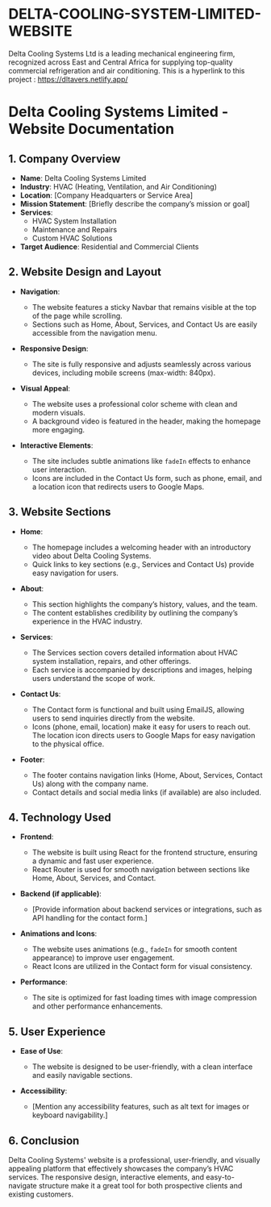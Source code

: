 # DELTA-COOLING-SYSTEM-LIMITED-WEBSITE
Delta Cooling Systems Ltd is a leading mechanical engineering firm, recognized across East and Central Africa for supplying top-quality commercial refrigeration and air conditioning. This is a hyperlink to this project : https://dltavers.netlify.app/

# Delta Cooling Systems Limited - Website Documentation

## 1. Company Overview
- **Name**: Delta Cooling Systems Limited
- **Industry**: HVAC (Heating, Ventilation, and Air Conditioning)
- **Location**: [Company Headquarters or Service Area]
- **Mission Statement**: [Briefly describe the company’s mission or goal]
- **Services**:
  - HVAC System Installation
  - Maintenance and Repairs
  - Custom HVAC Solutions
- **Target Audience**: Residential and Commercial Clients

## 2. Website Design and Layout
- **Navigation**:
  - The website features a sticky Navbar that remains visible at the top of the page while scrolling.
  - Sections such as Home, About, Services, and Contact Us are easily accessible from the navigation menu.
  
- **Responsive Design**:
  - The site is fully responsive and adjusts seamlessly across various devices, including mobile screens (max-width: 840px).
  
- **Visual Appeal**:
  - The website uses a professional color scheme with clean and modern visuals.
  - A background video is featured in the header, making the homepage more engaging.

- **Interactive Elements**:
  - The site includes subtle animations like `fadeIn` effects to enhance user interaction.
  - Icons are included in the Contact Us form, such as phone, email, and a location icon that redirects users to Google Maps.

## 3. Website Sections
- **Home**:
  - The homepage includes a welcoming header with an introductory video about Delta Cooling Systems.
  - Quick links to key sections (e.g., Services and Contact Us) provide easy navigation for users.

- **About**:
  - This section highlights the company’s history, values, and the team.
  - The content establishes credibility by outlining the company’s experience in the HVAC industry.

- **Services**:
  - The Services section covers detailed information about HVAC system installation, repairs, and other offerings.
  - Each service is accompanied by descriptions and images, helping users understand the scope of work.

- **Contact Us**:
  - The Contact form is functional and built using EmailJS, allowing users to send inquiries directly from the website.
  - Icons (phone, email, location) make it easy for users to reach out. The location icon directs users to Google Maps for easy navigation to the physical office.

- **Footer**:
  - The footer contains navigation links (Home, About, Services, Contact Us) along with the company name.
  - Contact details and social media links (if available) are also included.

## 4. Technology Used
- **Frontend**: 
  - The website is built using React for the frontend structure, ensuring a dynamic and fast user experience.
  - React Router is used for smooth navigation between sections like Home, About, Services, and Contact.

- **Backend (if applicable)**: 
  - [Provide information about backend services or integrations, such as API handling for the contact form.]

- **Animations and Icons**:
  - The website uses animations (e.g., `fadeIn` for smooth content appearance) to improve user engagement.
  - React Icons are utilized in the Contact form for visual consistency.

- **Performance**:
  - The site is optimized for fast loading times with image compression and other performance enhancements.

## 5. User Experience
- **Ease of Use**:
  - The website is designed to be user-friendly, with a clean interface and easily navigable sections.
  
- **Accessibility**:
  - [Mention any accessibility features, such as alt text for images or keyboard navigability.]

## 6. Conclusion
Delta Cooling Systems' website is a professional, user-friendly, and visually appealing platform that effectively showcases the company’s HVAC services. The responsive design, interactive elements, and easy-to-navigate structure make it a great tool for both prospective clients and existing customers.

